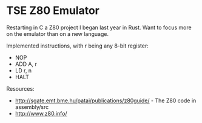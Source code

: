 # TSE Z80 Emulator

Restarting in C a Z80 project I began last year in Rust. Want to focus more on the emulator than on a new language.

Implemented instructions, with r being any 8-bit register:
- NOP
- ADD A, r
- LD r, n
- HALT

Resources:
- http://sgate.emt.bme.hu/patai/publications/z80guide/ - The Z80 code in assembly/src
- http://www.z80.info/
